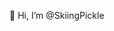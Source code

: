 👋 Hi, I’m @SkiingPickle
<!---
SkiingPickle/SkiingPickle is a ✨ special ✨ repository because its `README.md` (this file) appears on your GitHub profile.
You can click the Preview link to take a look at your changes.
--->
